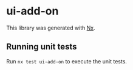 # ui-add-on

This library was generated with [Nx](https://nx.dev).

## Running unit tests

Run `nx test ui-add-on` to execute the unit tests.

